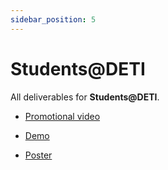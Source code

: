 ```yaml
---
sidebar_position: 5
---
```


# Students@DETI
All deliverables for **Students@DETI**.

- [Promotional video](https://www.youtube.com/watch?v=lXgchBfzUZE)

- [Demo](https://www.youtube.com/watch?v=0-3b5S_GO2w)

- [Poster](/files/poster.pdf)